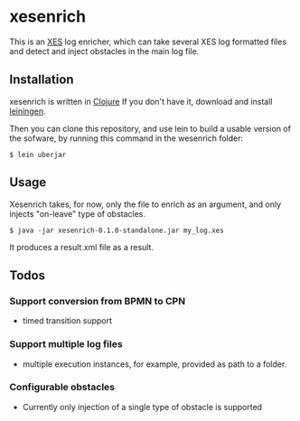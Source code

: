 # xesenrich

This is an [XES] log enricher, which can take several XES log formatted files and detect and inject obstacles in the main log file.

[XES]: http://www.xes-standard.org/

## Installation

xesenrich is written in [Clojure]
If you don't have it, download and install [leiningen].

Then you can clone this repository, and use lein to build a usable version of the sofware, by running this command in the wesenrich folder:

	$ lein uberjar

[Clojure]: http://clojure.org/
[leiningen]: http://leiningen.org/#install

## Usage

Xesenrich takes, for now, only the file to enrich as an argument, and only injects "on-leave" type of obstacles.

    $ java -jar xesenrich-0.1.0-standalone.jar my_log.xes

It produces a result.xml file as a result.

## Todos
### Support conversion from BPMN to CPN
- timed transition support
### Support multiple log files
- multiple execution instances, for example, provided as path to a folder.
### Configurable obstacles
- Currently only injection of a single type of obstacle is supported
